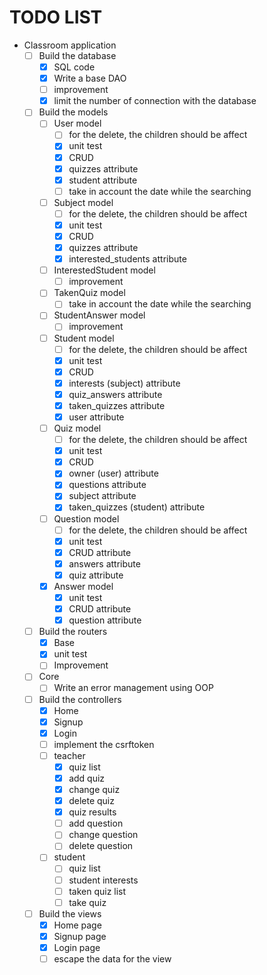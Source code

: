 # TODO LIST
- Classroom application
	- [ ] Build the database
		- [x] SQL code
		- [x] Write a base DAO
		- [ ] improvement
		- [x] limit the number of connection with the database
	- [ ] Build the models
		- [ ] User model
			- [ ] for the delete, the children should be affect
			- [x] unit test
			- [x] CRUD
			- [x] quizzes attribute
			- [x] student attribute
			- [ ] take in account the date while the searching
		- [ ] Subject model
			- [ ] for the delete, the children should be affect
			- [x] unit test
			- [x] CRUD
			- [x] quizzes attribute
			- [x] interested_students attribute
		- [ ] InterestedStudent model
			- [ ] improvement
		- [ ] TakenQuiz model
			- [ ] take in account the date while the searching
		- [ ] StudentAnswer model
			- [ ] improvement 
		- [ ] Student model
			- [ ] for the delete, the children should be affect
			- [x] unit test
			- [x] CRUD
			- [x] interests (subject) attribute
			- [x] quiz_answers attribute
			- [x] taken_quizzes attribute
			- [x] user attribute
		- [ ] Quiz model
			- [ ] for the delete, the children should be affect
			- [x] unit test
			- [x] CRUD
			- [x] owner (user) attribute
			- [x] questions attribute
			- [x] subject attribute
			- [x] taken_quizzes (student) attribute
		- [ ] Question model
			- [ ] for the delete, the children should be affect
			- [x] unit test
			- [x] CRUD attribute
			- [x] answers attribute
			- [x] quiz attribute
		- [x] Answer model
			- [x] unit test
			- [x] CRUD attribute
			- [x] question attribute
	- [ ] Build the routers
		- [x] Base
		- [x] unit test
		- [ ] Improvement
	- [ ] Core
		- [ ] Write an error management using OOP
	- [ ] Build the controllers
		- [x] Home
		- [x] Signup
		- [x] Login
		- [ ] implement the csrftoken
		- [ ] teacher
			- [x] quiz list
			- [x] add quiz
			- [x] change quiz
			- [x] delete quiz
			- [x] quiz results
			- [ ] add question
			- [ ] change question
			- [ ] delete question
		- [ ] student
			- [ ] quiz list
			- [ ] student interests
			- [ ] taken quiz list
			- [ ] take quiz
	- [ ] Build the views
		- [x] Home page
		- [x] Signup page
		- [x] Login page
		- [ ] escape the data for the view
